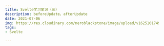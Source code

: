 ```yaml
---
title: Svelte学习笔记（三）
description: beforeUpdate，afterUpdate
date: 2021-07-06
img: https://res.cloudinary.com/neroblackstone/image/upload/v1625101749/svelte_y2yhr6.png
tags:
- Svelte

---
```

